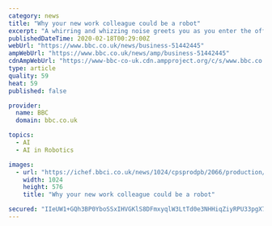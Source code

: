 ```yaml
---
category: news
title: "Why your new work colleague could be a robot"
excerpt: "A whirring and whizzing noise greets you as you enter the offices of Automata, a start-up robotics company based in London ... how the rubber tip bulges and moves when touching an object. Using a type of artificial intelligence called machine learning, the robot is then trained to recognise objects just by touching them and seeing how the ..."
publishedDateTime: 2020-02-18T00:29:00Z
webUrl: "https://www.bbc.co.uk/news/business-51442445"
ampWebUrl: "https://www.bbc.co.uk/news/amp/business-51442445"
cdnAmpWebUrl: "https://www-bbc-co-uk.cdn.ampproject.org/c/s/www.bbc.co.uk/news/amp/business-51442445"
type: article
quality: 59
heat: 59
published: false

provider:
  name: BBC
  domain: bbc.co.uk

topics:
  - AI
  - AI in Robotics

images:
  - url: "https://ichef.bbci.co.uk/news/1024/cpsprodpb/2066/production/_110849280_robots.boxes.g.jpg"
    width: 1024
    height: 576
    title: "Why your new work colleague could be a robot"

secured: "IIeUW1+GQh3BP0YboSSxIHVGKlS8DFmxyqlW3LtTd0e3NHHiqZiyRPU33pgX7Eilalm5b2Pr0XKxXf+uLQFITYqCT1sy138sKPGeXtm216lG+KQFmoQlwSbgp4zofA51SdhsNWX9yAlRagYWcZ/SCfzUA0FjMe2FI+51WEaNRLMAMkMZZQAdfT/Kr+10Wwjv/GUpMHv/1G+rTDynzz1GJqrUuJkw9ojF7nHmnZQGSh4hTf4TzqEq5FPh+Q5eUtqXkGtBLGkJU9vQqRtHiKPzVPQhBA/iEpiNEs2ak5E8QxTsm4b77gStkFVcpFYYbBrg;C9X+l80mjcnJ9MQL8ygyQw=="
---
```


